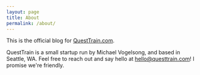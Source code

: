 ```yaml
---
layout: page
title: About
permalink: /about/
---
```


This is the official blog for [QuestTrain.com](https://questtrain.com).

QuestTrain is a small startup run by Michael Vogelsong, and based in Seattle, WA. Feel free to reach out and say hello at [hello@questtrain.com](mailto:hello@questtrain.com)! I promise we're friendly.
